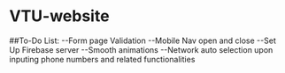 # VTU-website

##To-Do List:
--Form page Validation
--Mobile Nav open and close
--Set Up Firebase server
--Smooth animations
--Network auto selection upon inputing phone numbers and related functionalities
